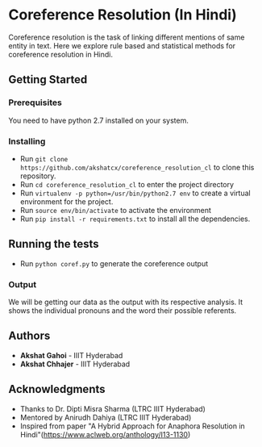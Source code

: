 # Coreference Resolution (In Hindi)

Coreference resolution is the task of linking different mentions
of same entity in text. Here we explore rule based and
statistical methods for coreference resolution in Hindi.

## Getting Started

### Prerequisites

You need to have python 2.7 installed on your system.

### Installing

- Run `git clone https://github.com/akshatcx/coreference_resolution_cl` to clone this repository.
- Run `cd coreference_resolution_cl` to enter the project directory
- Run `virtualenv -p python=/usr/bin/python2.7 env` to create a virtual environment for the project.
- Run `source env/bin/activate` to activate the environment
- Run `pip install -r requirements.txt` to install all the dependencies.

## Running the tests

- Run `python coref.py` to generate the coreference output


### Output

We will be getting our data as the output with its respective analysis. It shows the individual pronouns and the word their possible referents.


## Authors

* **Akshat Gahoi** - IIIT Hyderabad
* **Akshat Chhajer** - IIIT Hyderabad


## Acknowledgments

* Thanks to Dr. Dipti Misra Sharma (LTRC IIIT Hyderabad)
* Mentored by Anirudh Dahiya (LTRC IIIT Hyderabad)
* Inspired from paper "A Hybrid Approach for Anaphora Resolution in Hindi"(https://www.aclweb.org/anthology/I13-1130)

